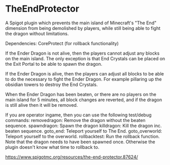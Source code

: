 # TheEndProtector
A Spigot plugin which prevents the main island of Minecraft's "The End" dimension from being demolished by players, while still being able to fight the dragon without limitations.

Dependencies: CoreProtect (for rollback functionality)

If the Ender Dragon is not alive, then the players cannot adjust any blocks on the main island. The only exception is that End Crystals can be placed on the Exit Portal to be able to spawn the dragon.

If the Ender Dragon is alive, then the players can adjust all blocks to be able to do the necessary to fight the Ender Dragon. For example pillaring up the obsidian towers to destroy the End Crystals.

When the Ender Dragon has been beaten, or there are no players on the main island for 5 minutes, all block changes are reverted, and if the dragon is still alive then it will be removed.

If you are operator ingame, then you can use the following test/debug commands:
removedragon: Remove the dragon without the beaten sequence.
spawndragon: Spawn the dragon
killdragon: Kill the dragon inc. beaten sequence.
goto_end: Teleport yourself to The End.
goto_overworld: Teleport yourself to the overworld.
rollbacktest: Run the rollback function. Note that the dragon needs to have been spawned once. Otherwise the plugin doesn't know what time to rollback to.



https://www.spigotmc.org/resources/the-end-protector.87624/
